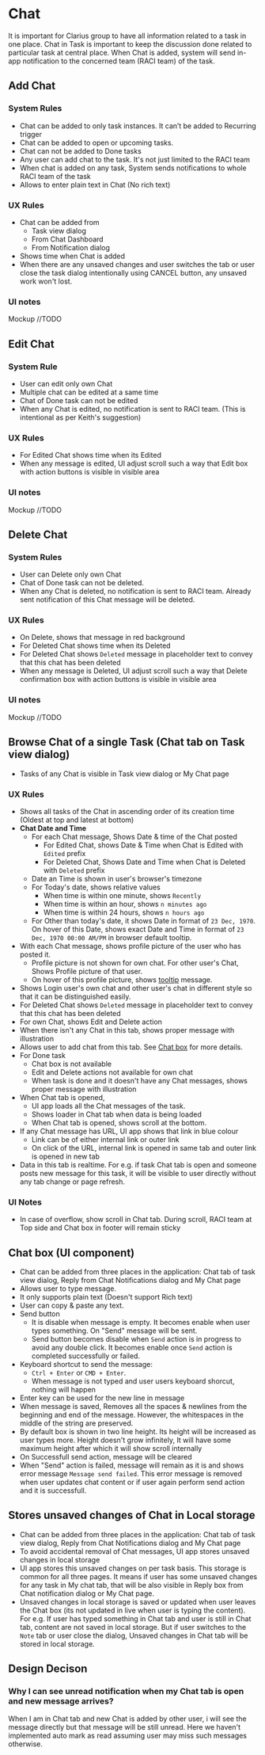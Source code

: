 # Chat

It is important for Clarius group to have all information related to a task in one place. Chat in Task is important to keep the discussion done related to particular task at central place. When Chat is added, system will send in-app notification to the concerned team (RACI team) of the task.

## Add Chat

### System Rules

- Chat can be added to only task instances. It can’t be added to Recurring trigger
- Chat can be added to open or upcoming tasks. 
- Chat can not be added to Done tasks 
- Any user can add chat to the task. It's not just limited to the RACI team
- When chat is added on any task, System sends notifications to whole RACI team of the task 
- Allows to enter plain text in Chat (No rich text)

### UX Rules

- Chat can be added from
  - Task view dialog
  - From Chat Dashboard
  - From Notification dialog
- Shows time when Chat is added
- When there are any unsaved changes and user switches the tab or user close the task dialog intentionally using CANCEL button, any unsaved work won't lost.

### UI notes

Mockup //TODO


## Edit Chat

### System Rule

- User can edit only own Chat
- Multiple chat can be edited at a same time
- Chat of Done task can not be edited
- When any Chat is edited, no notification is sent to RACI team. (This is intentional as per Keith's suggestion)

### UX Rules
- For Edited Chat shows time when its Edited
- When any message is edited, UI adjust scroll such a way that Edit box with action buttons is visible in visible area

### UI notes

Mockup //TODO

## Delete Chat

### System Rules

- User can Delete only own Chat
- Chat of Done task can not be deleted.
- When any Chat is deleted, no notification is sent to RACI team. Already sent notification of this Chat message will be deleted.

### UX Rules
- On Delete, shows that message in red background
- For Deleted Chat shows time when its Deleted
- For Deleted Chat shows `Deleted` message in placeholder text to convey that this chat has been deleted
- When any message is Deleted, UI adjust scroll such a way that Delete confirmation box with action buttons is visible in visible area

### UI notes

Mockup //TODO

## Browse Chat of a single Task (Chat tab on Task view dialog)

- Tasks of any Chat is visible in Task view dialog or My Chat page

### UX Rules

- Shows all tasks of the Chat in ascending order of its creation time (Oldest at top and latest at bottom)
- **Chat Date and Time**
  - For each Chat message, Shows Date & time of the Chat posted  
    - For Edited Chat, shows Date & Time when Chat is Edited with `Edited` prefix
    - For Deleted Chat, Shows Date and Time when Chat is Deleted with `Deleted` prefix
  - Date an Time is shown in user's browser's timezone
  - For Today's date, shows relative values
    - When time is within one minute, shows `Recently`
    - When time is within an hour, shows `n minutes ago`
    - When time is within 24 hours, shows `n hours ago`
  - For Other than today's date, it shows Date in format of `23 Dec, 1970`. On hover of this Date, shows exact Date and Time in format of `23 Dec, 1970 00:00 AM/PM` in browser default tooltip. 
- With each Chat message, shows profile picture of the user who has posted it.
  - Profile picture is not shown for own chat. For other user's Chat, Shows Profile picture of that user.
  - On hover of this profile picture, shows [tooltip](../tasks/task-instance.md#profile-picture-tooltip) message. 
- Shows Login user's own chat and other user's chat in different style so that it can be distinguished easily. 
- For Deleted Chat shows `Deleted` message in placeholder text to convey that this chat has been deleted
- For own Chat, shows Edit and Delete action
- When there isn't any Chat in this tab, shows proper message with illustration
- Allows user to add chat from this tab. See [Chat box](#chat-box) for more details.
- For Done task
  - Chat box is not available
  - Edit and Delete actions not available for own chat
  - When task is done and it doesn't have any Chat messages, shows proper message with illustration
- When Chat tab is opened, 
  - UI app loads all the Chat messages of the task. 
  - Shows loader in Chat tab when data is being loaded
  - When Chat tab is opened, shows scroll at the bottom. 
- If any Chat message has URL, UI app shows that link in blue colour
  - Link can be of either internal link or outer link
  - On click of the URL, internal link is opened in same tab and outer link is opened in new tab
- Data in this tab is realtime. For e.g. if task Chat tab is open and someone posts new message for this task, it will be visible to user directly without any tab change or page refresh. 

### UI Notes

- In case of overflow, show scroll in Chat tab. During scroll, RACI team at Top side and Chat box in footer will remain sticky


## Chat box (UI component)
- Chat can be added from three places in the application: Chat tab of task view dialog, Reply from Chat Notifications dialog and My Chat page
- Allows user to type message. 
- It only supports plain text (Doesn't support Rich text)
- User can copy & paste any text.
- Send button
  - It is disable when message is empty. It becomes enable when user types something. On "Send" message will be sent.
  - Send button becomes disable when `Send` action is in progress to avoid any double click. It becomes enable once `Send` action is completed successfully or failed. 
- Keyboard shortcut to send the message: 
  - `Ctrl + Enter` or `CMD + Enter`. 
  - When message is not typed and user users keyboard shorcut, nothing will happen
- Enter key can be used for the new line in message
- When message is saved, Removes all the spaces & newlines from the beginning and end of the message. However, the whitespaces in the middle of the string are preserved.
- By default box is shown in two line height. Its height will be increased as user types more. Height doesn't grow infinitely, It will have some maximum height after which it will show scroll internally
- On Successfull send action, message will be cleared
- When "Send" action is failed, message will remain as it is and shows error message `Message send failed`. This error message is removed when user updates chat content or if user again perform send action and it is successfull. 

## Stores unsaved changes of Chat in Local storage
- Chat can be added from three places in the application: Chat tab of task view dialog, Reply from Chat Notifications dialog and My Chat page
- To avoid accidental removal of Chat messages, UI app stores unsaved changes in local storage
- UI app stores this unsaved changes on per task basis. This storage is common for all three pages. It means if user has some unsaved changes for any task in My chat tab, that will be also visible in Reply box from Chat notification dialog or My Chat page. 
- Unsaved changes in local storage is saved or updated when user leaves the Chat box (its not updated in live when user is typing the content). For e.g. If user has typed something in Chat tab and user is still in Chat tab, content are not saved in local storage. But if user switches to the `Note` tab or user close the dialog, Unsaved changes in Chat tab will be stored in local storage. 

## Design Decison

### Why I can see unread notification when my Chat tab is open and new message arrives?
When I am in Chat tab and new Chat is added by other user, i will see the message directly but that message will be still unread. Here we haven't implemented auto mark as read assuming user may miss such messages otherwise.




